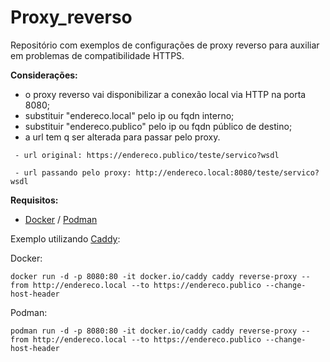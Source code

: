 # Proxy_reverso

Repositório com exemplos de configurações de proxy reverso para auxiliar em problemas de compatibilidade HTTPS.

**Considerações:**

- o proxy reverso vai disponibilizar a conexão local via HTTP na porta 8080;
- substituir "endereco.local" pelo ip ou fqdn interno;
- substituir "endereco.publico" pelo ip ou fqdn público de destino;
- a url tem q ser alterada para passar pelo proxy. 

```
 - url original: https://endereco.publico/teste/servico?wsdl
 
 - url passando pelo proxy: http://endereco.local:8080/teste/servico?wsdl
```

**Requisitos:**

- [Docker](https://docker.com/) / [Podman](https://podman.io/)


Exemplo utilizando [Caddy](https://caddyserver.com/):

Docker:
```
docker run -d -p 8080:80 -it docker.io/caddy caddy reverse-proxy --from http://endereco.local --to https://endereco.publico --change-host-header
```

Podman: 
```
podman run -d -p 8080:80 -it docker.io/caddy caddy reverse-proxy --from http://endereco.local --to https://endereco.publico --change-host-header
```
